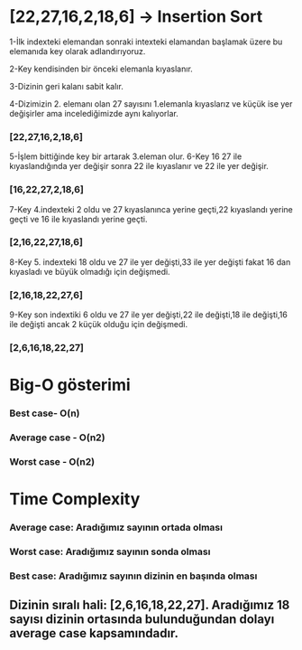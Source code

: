 # [22,27,16,2,18,6] -> Insertion Sort


1-İlk indexteki elemandan sonraki intexteki elamandan başlamak üzere bu elemanıda key olarak adlandırıyoruz.

2-Key kendisinden bir önceki elemanla kıyaslanır.

3-Dizinin geri kalanı sabit kalır.
 
4-Dizimizin 2. elemanı olan 27 sayısını 1.elemanla kıyaslarız ve küçük ise yer değişirler ama incelediğimizde aynı kalıyorlar.
### [22,27,16,2,18,6]
5-İşlem bittiğinde key bir artarak 3.eleman olur.
6-Key 16 27 ile kıyaslandığında yer değişir sonra 22 ile kıyaslanır ve 22 ile yer değişir.
### [16,22,27,2,18,6]
7-Key 4.indexteki 2 oldu ve 27 kıyaslanınca yerine geçti,22 kıyaslandı yerine geçti ve 16 ile kıyaslandı yerine geçti.
### [2,16,22,27,18,6]
8-Key 5. indexteki 18 oldu ve 27 ile yer değişti,33 ile yer değişti fakat 16 dan kıyasladı ve büyük olmadığı için değişmedi.
### [2,16,18,22,27,6]
9-Key son indextiki 6 oldu ve 27 ile yer değişti,22 ile değişti,18 ile değişti,16 ile değişti ancak 2 küçük olduğu için değişmedi.
### [2,6,16,18,22,27]

# Big-O gösterimi

### Best case- O(n)
### Average case - O(n2)
### Worst case - O(n2)
###
# Time Complexity

### Average case: Aradığımız sayının ortada olması
### Worst case: Aradığımız sayının sonda olması
### Best case: Aradığımız sayının dizinin en başında olması
## Dizinin sıralı hali: [2,6,16,18,22,27]. Aradığımız 18 sayısı dizinin ortasında bulunduğundan dolayı average case kapsamındadır.